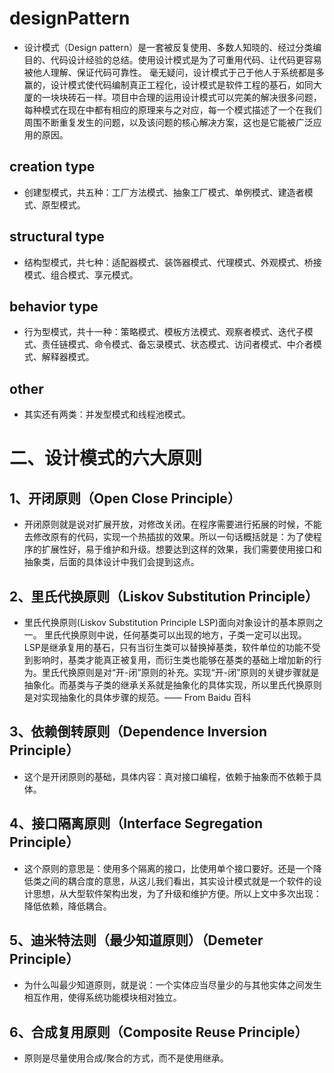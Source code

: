 # designPattern
- 设计模式（Design pattern）是一套被反复使用、多数人知晓的、经过分类编目的、代码设计经验的总结。使用设计模式是为了可重用代码、让代码更容易被他人理解、保证代码可靠性。 毫无疑问，设计模式于己于他人于系统都是多赢的，设计模式使代码编制真正工程化，设计模式是软件工程的基石，如同大厦的一块块砖石一样。项目中合理的运用设计模式可以完美的解决很多问题，每种模式在现在中都有相应的原理来与之对应，每一个模式描述了一个在我们周围不断重复发生的问题，以及该问题的核心解决方案，这也是它能被广泛应用的原因。

## creation type
- 创建型模式，共五种：工厂方法模式、抽象工厂模式、单例模式、建造者模式、原型模式。

## structural type
- 结构型模式，共七种：适配器模式、装饰器模式、代理模式、外观模式、桥接模式、组合模式、享元模式。

## behavior type
- 行为型模式，共十一种：策略模式、模板方法模式、观察者模式、迭代子模式、责任链模式、命令模式、备忘录模式、状态模式、访问者模式、中介者模式、解释器模式。

## other
- 其实还有两类：并发型模式和线程池模式。


# 二、设计模式的六大原则
## 1、开闭原则（Open Close Principle）
- 开闭原则就是说对扩展开放，对修改关闭。在程序需要进行拓展的时候，不能去修改原有的代码，实现一个热插拔的效果。所以一句话概括就是：为了使程序的扩展性好，易于维护和升级。想要达到这样的效果，我们需要使用接口和抽象类，后面的具体设计中我们会提到这点。
## 2、里氏代换原则（Liskov Substitution Principle）
- 里氏代换原则(Liskov Substitution Principle LSP)面向对象设计的基本原则之一。 里氏代换原则中说，任何基类可以出现的地方，子类一定可以出现。 LSP是继承复用的基石，只有当衍生类可以替换掉基类，软件单位的功能不受到影响时，基类才能真正被复用，而衍生类也能够在基类的基础上增加新的行为。里氏代换原则是对“开-闭”原则的补充。实现“开-闭”原则的关键步骤就是抽象化。而基类与子类的继承关系就是抽象化的具体实现，所以里氏代换原则是对实现抽象化的具体步骤的规范。—— From Baidu 百科
## 3、依赖倒转原则（Dependence Inversion Principle）
- 这个是开闭原则的基础，具体内容：真对接口编程，依赖于抽象而不依赖于具体。
## 4、接口隔离原则（Interface Segregation Principle）
- 这个原则的意思是：使用多个隔离的接口，比使用单个接口要好。还是一个降低类之间的耦合度的意思，从这儿我们看出，其实设计模式就是一个软件的设计思想，从大型软件架构出发，为了升级和维护方便。所以上文中多次出现：降低依赖，降低耦合。
## 5、迪米特法则（最少知道原则）（Demeter Principle）
- 为什么叫最少知道原则，就是说：一个实体应当尽量少的与其他实体之间发生相互作用，使得系统功能模块相对独立。
## 6、合成复用原则（Composite Reuse Principle）
- 原则是尽量使用合成/聚合的方式，而不是使用继承。